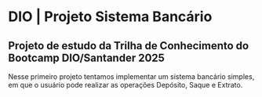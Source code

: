 # DIO | Projeto Sistema Bancário
## Projeto de estudo da Trilha de Conhecimento do Bootcamp DIO/Santander 2025

Nesse primeiro projeto tentamos implementar um sistema bancário simples, em que o usuário pode realizar as operações Depósito, Saque e Extrato.
